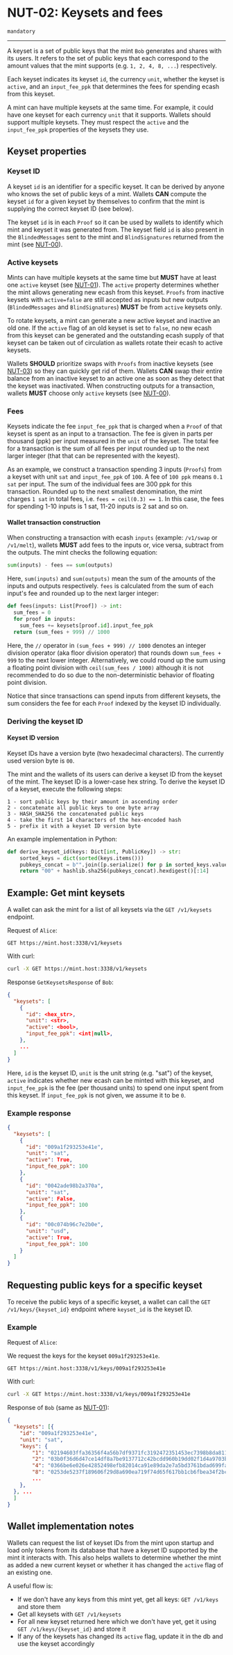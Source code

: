 # NUT-02: Keysets and fees

`mandatory`

---

A keyset is a set of public keys that the mint `Bob` generates and shares with its users. It refers to the set of public keys that each correspond to the amount values that the mint supports (e.g. `1, 2, 4, 8, ...`) respectively.

Each keyset indicates its keyset `id`, the currency `unit`, whether the keyset is `active`, and an `input_fee_ppk` that determines the fees for spending ecash from this keyset.

A mint can have multiple keysets at the same time. For example, it could have one keyset for each currency `unit` that it supports. Wallets should support multiple keysets. They must respect the `active` and the `input_fee_ppk` properties of the keysets they use.

## Keyset properties

### Keyset ID

A keyset `id` is an identifier for a specific keyset. It can be derived by anyone who knows the set of public keys of a mint. Wallets **CAN** compute the keyset `id` for a given keyset by themselves to confirm that the mint is supplying the correct keyset ID (see below).

The keyset `id` is in each `Proof` so it can be used by wallets to identify which mint and keyset it was generated from. The keyset field `id` is also present in the `BlindedMessages` sent to the mint and `BlindSignatures` returned from the mint (see [NUT-00][00]).

### Active keysets

Mints can have multiple keysets at the same time but **MUST** have at least one `active` keyset (see [NUT-01][01]). The `active` property determines whether the mint allows generating new ecash from this keyset. `Proofs` from inactive keysets with `active=false` are still accepted as inputs but new outputs (`BlindedMessages` and `BlindSignatures`) **MUST** be from `active` keysets only.

To rotate keysets, a mint can generate a new active keyset and inactive an old one. If the `active` flag of an old keyset is set to `false`, no new ecash from this keyset can be generated and the outstanding ecash supply of that keyset can be taken out of circulation as wallets rotate their ecash to active keysets.

Wallets **SHOULD** prioritize swaps with `Proofs` from inactive keysets (see [NUT-03][03]) so they can quickly get rid of them. Wallets **CAN** swap their entire balance from an inactive keyset to an active one as soon as they detect that the keyset was inactivated. When constructing outputs for a transaction, wallets **MUST** choose only `active` keysets (see [NUT-00][00]).

### Fees

Keysets indicate the fee `input_fee_ppk` that is charged when a `Proof` of that keyset is spent as an input to a transaction. The fee is given in parts per thousand (ppk) per input measured in the `unit` of the keyset. The total fee for a transaction is the sum of all fees per input rounded up to the next larger integer (that that can be represented with the keyest).

As an example, we construct a transaction spending 3 inputs (`Proofs`) from a keyset with unit `sat` and `input_fee_ppk` of `100`. A fee of `100 ppk` means `0.1 sat` per input. The sum of the individual fees are 300 ppk for this transaction. Rounded up to the next smallest denomination, the mint charges `1 sat` in total fees, i.e. `fees = ceil(0.3) == 1`. In this case, the fees for spending 1-10 inputs is 1 sat, 11-20 inputs is 2 sat and so on.

#### Wallet transaction construction

When constructing a transaction with ecash `inputs` (example: `/v1/swap` or `/v1/melt`), wallets **MUST** add fees to the inputs or, vice versa, subtract from the outputs. The mint checks the following equation:

```python
sum(inputs) - fees == sum(outputs)
```

Here, `sum(inputs)` and `sum(outputs)` mean the sum of the amounts of the inputs and outputs respectively. `fees` is calculated from the sum of each input's fee and rounded up to the next larger integer:

```python
def fees(inputs: List[Proof]) -> int:
  sum_fees = 0
  for proof in inputs:
    sum_fees += keysets[proof.id].input_fee_ppk
  return (sum_fees + 999) // 1000
```
Here, the `//` operator in `(sum_fees + 999) // 1000` denotes an integer division operator (aka floor division operator) that rounds down `sum_fees + 999` to the next lower integer. Alternatively, we could round up the sum using a floating point division with `ceil(sum_fees / 1000)` although it is not recommended to do so due to the non-deterministic behavior of floating point division. 

Notice that since transactions can spend inputs from different keysets, the sum considers the fee for each `Proof` indexed by the keyset ID individually.


### Deriving the keyset ID

#### Keyset ID version

Keyset IDs have a version byte (two hexadecimal characters). The currently used version byte is `00`.

The mint and the wallets of its users can derive a keyset ID from the keyset of the mint. The keyset ID is a lower-case hex string. To derive the keyset ID of a keyset, execute the following steps:

```
1 - sort public keys by their amount in ascending order
2 - concatenate all public keys to one byte array
3 - HASH_SHA256 the concatenated public keys
4 - take the first 14 characters of the hex-encoded hash
5 - prefix it with a keyset ID version byte
```

An example implementation in Python:

```python
def derive_keyset_id(keys: Dict[int, PublicKey]) -> str:
    sorted_keys = dict(sorted(keys.items()))
    pubkeys_concat = b"".join([p.serialize() for p in sorted_keys.values()])
    return "00" + hashlib.sha256(pubkeys_concat).hexdigest()[:14]
```

## Example: Get mint keysets

A wallet can ask the mint for a list of all keysets via the `GET /v1/keysets` endpoint.

Request of `Alice`:

```http
GET https://mint.host:3338/v1/keysets
```

With curl:

```bash
curl -X GET https://mint.host:3338/v1/keysets
```

Response `GetKeysetsResponse` of `Bob`:

```json
{
  "keysets": [
    {
      "id": <hex_str>,
      "unit": <str>,
      "active": <bool>,
      "input_fee_ppk": <int|null>,
    },
    ...
  ]
}
```

Here, `id` is the keyset ID, `unit` is the unit string (e.g. "sat") of the keyset, `active` indicates whether new ecash can be minted with this keyset, and `input_fee_ppk` is the fee (per thousand units) to spend one input spent from this keyset. If `input_fee_ppk` is not given, we assume it to be `0`.

### Example response

```json
{
  "keysets": [
    {
      "id": "009a1f293253e41e",
      "unit": "sat",
      "active": True,
      "input_fee_ppk": 100
    },
    {
      "id": "0042ade98b2a370a",
      "unit": "sat",
      "active": False,
      "input_fee_ppk": 100
    },
    {
      "id": "00c074b96c7e2b0e",
      "unit": "usd",
      "active": True,
      "input_fee_ppk": 100
    }
  ]
}
```


## Requesting public keys for a specific keyset

To receive the public keys of a specific keyset, a wallet can call the `GET /v1/keys/{keyset_id}` endpoint where `keyset_id` is the keyset ID.

### Example

Request of `Alice`:

We request the keys for the keyset `009a1f293253e41e`.

```http
GET https://mint.host:3338/v1/keys/009a1f293253e41e
```

With curl:

```bash
curl -X GET https://mint.host:3338/v1/keys/009a1f293253e41e
```

Response of `Bob` (same as [NUT-01][01]):

```json
{
  "keysets": [{
    "id": "009a1f293253e41e",
    "unit": "sat",
    "keys": {
        "1": "02194603ffa36356f4a56b7df9371fc3192472351453ec7398b8da8117e7c3e104",
        "2": "03b0f36d6d47ce14df8a7be9137712c42bcdd960b19dd02f1d4a9703b1f31d7513",
        "4": "0366be6e026e42852498efb82014ca91e89da2e7a5bd3761bdad699fa2aec9fe09",
        "8": "0253de5237f189606f29d8a690ea719f74d65f617bb1cb6fbea34f2bc4f930016d",
        ...
    },
  }, ...
  ]
}
```

## Wallet implementation notes

Wallets can request the list of keyset IDs from the mint upon startup and load only tokens from its database that have a keyset ID supported by the mint it interacts with. This also helps wallets to determine whether the mint as added a new current keyset or whether it has changed the `active` flag of an existing one.

A useful flow is:

- If we don't have any keys from this mint yet, get all keys: `GET /v1/keys` and store them
- Get all keysets with `GET /v1/keysets`
- For all new keyset returned here which we don't have yet, get it using `GET /v1/keys/{keyset_id}` and store it
- If any of the keysets has changed its `active` flag, update it in the db and use the keyset accordingly

[00]: 00.md
[01]: 01.md
[02]: 02.md
[03]: 03.md
[04]: 04.md
[05]: 05.md
[06]: 06.md
[07]: 07.md
[08]: 08.md
[09]: 09.md
[10]: 10.md
[11]: 11.md
[12]: 12.md
[TokenV3]: https://github.com/cashuBTC/nuts/blob/main/00.md#023---v3-tokens
